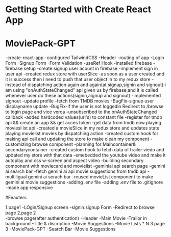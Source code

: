 # Getting Started with Create React App

# MoviePack-GPT

-create-react-app
-configured TailwindCSS
-Header
-routing of app
-Login Form
-Signup Form
-Form Validation
-useRef Hook
-installed firebase
-firebase setup
-create signup user acount in firebase
-implement sign in user api
-created redux store with userSlice
-as soon as a user created and it is success then i need to push that user object in to my redux store
-instead of dispatching action again and again(at signup,signin and signout):i am using "onAuthStateChanged"
api given us by firebase,and it is called whenever user do these actions(signin,aignup and signout)
-implemented signout
-update profile
-fetch from TMDB movies
-BugFix-signup user displayname update
-BugFix-if the user is not loggedin Redirect to /browse to login page and vice verca
-unsubscribed to the onAuthStateChanged callback
-added hardcoded values(url's) to constant file
-register for tmdb api && create an app && get acces token
-get data from tmdb now playing moviesl ist api
-created a movieSlice in my redux store and updates state playing movielist movies by dispatching action
-created custom hook for making api call and updating the store to make clean my component
-customizing browse component
-planning for Maincontainer& secondarycontainer
-created custom hook to fetch data of trailer viedo and updated my store with that data
-emebedded the youtube video and make it autoplay and css w-screen and aspect video
-building secondary component with moviecard and movielist
-geminiai api search page
-gemini ai search bar
-fetch gemini ai api movie suggestions from tmdb api
-multiligual gemini ai serach bar
-reused movieList component to make gemini ai movie suggestions
-adding .env file
-adding .env file to .gitignore
-made app responsive

#Feauters

1.page1
-LOgin/Signup screen
-signin.signup Form
-Redirect to browse page
2.page 2  
-browse page(after authentication)
-Header
-Main Movie
-Trailor in background
-Title & discription
-Movie Suggestions
-Movie Lists \* N
3.page 3
-MoviePack-GPT
-Search Bar
-Movie Suggestions
